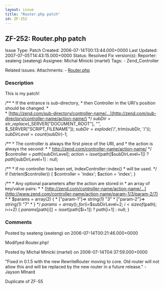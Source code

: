 ```yaml
---
layout: issue
title: "Router.php patch"
id: ZF-252
---
```


ZF-252: Router.php patch
------------------------

 Issue Type: Patch Created: 2006-07-14T00:13:44.000+0000 Last Updated: 2007-07-05T14:43:15.000+0000 Status: Resolved Fix version(s): 
 Reporter:  seateng (seateng)  Assignee:  Michal Minicki (martel)  Tags: - Zend\_Controller
 
 Related issues: 
 Attachments: - [Router.php](/issues/secure/attachment/10057/Router.php)
 
### Description

This is my patch!

/\*\* \* If the entrance is sub-directory, \* then Controller in the URI's position should be changed. \*  
 \* [http://zend.com/sub-directory/controller-name/…](http://zend.com/sub-directory/controller-name/action-name/) \*/ $subDir = str\_replace($\_SERVER["DOCUMENT\_ROOT"], "", $\_SERVER["SCRIPT\_FILENAME"]); $subDir = explode('/', trim($subDir, '/')); $subDirLevel = count($subDir)-1;

/\*\* \* The controller is always the first piece of the URI, and \* the action is always the second: \* \* <http://zend.com/controller-name/action-name/> \*/ $controller = $path[$subDirLevel]; $action = isset($path[$subDirLevel+1]) ? $path[$subDirLevel+1] : null;

/\*\* \* If no controller has been set, IndexController::index() \* will be used. \*/ if (!strlen($controller)) { $controller = 'index'; $action = 'index'; }

/\*\* \* Any optional parameters after the action are stored in \* an array of key/value pairs: \* \* [http://zend.com/controller-name/action-name/…](http://www.zend.com/controller-name/action-name/param-1/3/param-2/7) \* \* $params = array(2) { \* ["param-1"]=> string(1) "3" \* ["param-2"]=> string(1) "7" \* } \*/ $params = array(); for ($i=$subDirLevel+2; $i<sizeof($path); $i=$i+2) { $params[$path[$i]] = isset($path[$i+1]) ? $path[$i+1] : null; }

 

 

### Comments

Posted by seateng (seateng) on 2006-07-14T00:21:46.000+0000

Modifyed Router.php!

 

 

Posted by Michal Minicki (martel) on 2006-07-14T04:37:59.000+0000

"Fixed in 0.1.5 with the new RewriteRouter moving to core. Old router will not allow this and will be replaced by the new router in a future release." - Jayson MInard

Duplicate of ZF-55

 

 